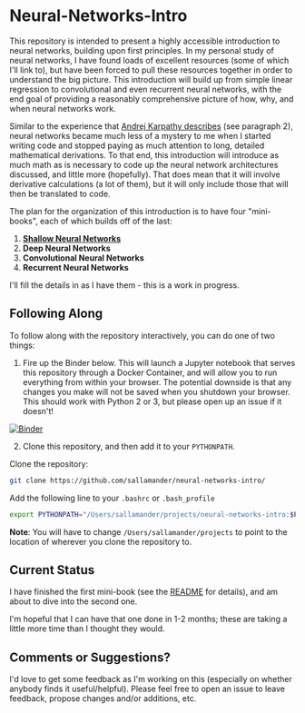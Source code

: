 # Neural-Networks-Intro  

This repository is intended to present a highly accessible introduction to neural networks, building upon first principles. In my personal study of neural networks, I have found loads of excellent resources (some of which I'll link to), but have been forced to pull these resources together in order to understand the big picture. This introduction will build up from simple linear regression to convolutional and even recurrent neural networks, with the end goal of providing a reasonably comprehensive picture of how, why, and when neural networks work. 

Similar to the experience that [Andrej Karpathy describes](http://karpathy.github.io/neuralnets/) (see paragraph 2), neural networks became much less of a mystery to me when I started writing code and stopped paying as much attention to long, detailed mathematical derivations. To that end, this introduction will introduce as much math as is necessary to code up the neural network architectures discussed, and little more (hopefully). That does mean that it will involve derivative calculations (a lot of them), but it will only include those that will then be translated to code.

The plan for the organization of this introduction is to have four "mini-books", each of which builds off of the last: 

1. [**Shallow Neural Networks**](https://github.com/sallamander/neural-networks-intro/tree/master/mini-books/shallow-neural-networks)
2. **Deep Neural Networks** 
3. **Convolutional Neural Networks** 
4. **Recurrent Neural Networks**

I'll fill the details in as I have them - this is a work in progress. 

## Following Along

To follow along with the repository interactively, you can do one of two things: 

1. Fire up the Binder below. This will launch a Jupyter notebook that serves this repository through a Docker Container, and will allow you to run everything from within your browser. The potential downside is that any changes you make will not be saved when you shutdown your browser. This should work with Python 2 or 3, but please open up an issue if it doesn't!

 [![Binder](http://mybinder.org/badge.svg)](http://mybinder.org:/repo/sallamander/neural-networks-intro) 

2. Clone this repository, and then add it to your `PYTHONPATH`.
 
 Clone the repository: 

 ```bash
git clone https://github.com/sallamander/neural-networks-intro/ 
```

 Add the following line to your `.bashrc` or `.bash_profile`

 ```bash    
export PYTHONPATH="/Users/sallamander/projects/neural-networks-intro:$PYTHONPATH"
```

 **Note**: You will have to change `/Users/sallamander/projects` to point to the location of wherever you clone the repository to.

## Current Status

I have finished the first mini-book (see the [README](https://github.com/sallamander/neural-networks-intro/tree/master/mini-books/shallow-neural-networks/README.md) for details), and am about to dive into the second one.

I'm hopeful that I can have that one done in 1-2 months; these are taking a little more time than I thought they would. 

## Comments or Suggestions?

I'd love to get some feedback as I'm working on this (especially on whether anybody finds it useful/helpful). Please feel free to open an issue to leave feedback, propose changes and/or additions, etc. 

